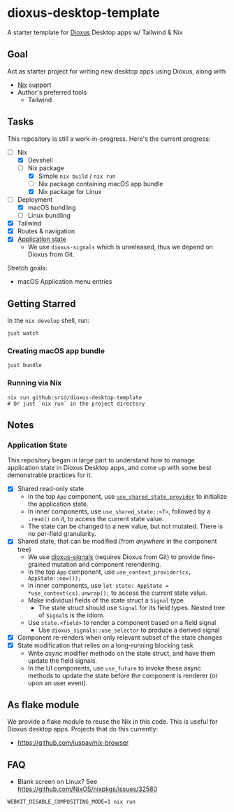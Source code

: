 # dioxus-desktop-template

A starter template for [Dioxus](https://dioxuslabs.com/) Desktop apps w/ Tailwind & Nix

## Goal

Act as starter project for writing new desktop apps using Dioxus, along with
- [Nix](https://zero-to-nix.com/) support
- Author's preferred tools
  - Tailwind

## Tasks

This repository is still a work-in-progress. Here's the current progress:

- [ ] Nix 
  - [x] Devshell
  - [ ] Nix package
    - [x] Simple `nix build` / `nix run`
    - [ ] Nix package containing macOS app bundle
    - [x] Nix package for Linux
- [ ] Deployment
  - [x] macOS bundling
  - [ ] Linux bundling
- [x] Tailwind
- [x] Routes & navigation
- [x] [Application state](#application-state)
  - We use `dioxus-signals` which is unreleased, thus we depend on Dioxus from Git.

Stretch goals:

- macOS Application menu entries

## Getting Starred

In the `nix develop` shell, run:

```
just watch 
```

### Creating macOS app bundle

```
just bundle
```

### Running via Nix

```
nix run github:srid/dioxus-desktop-template
# Or just `nix run` in the project directory
```

## Notes

### Application State

This repository began in large part to understand how to manage application state in Dioxus Desktop apps, and come up with some best demonstrable practices for it.

- [x] Shared read-only state
  - In the top `App` component, use [`use_shared_state_provider`](https://dioxuslabs.com/learn/0.4/guide/state#state) to initialize the application state.
  - In inner components, use `use_shared_state::<T>`, followed by a `.read()` on it, to access the current state value.
  - The state can be changed to a new value, but not mutated. There is no per-field granularity.
- [x] Shared state, that can be modified (from *anywhere* in the component tree)
  - We use [dioxus-signals](https://github.com/DioxusLabs/dioxus/blob/master/packages/signals/README.md) (requires Dioxus from Git) to provide fine-grained mutation and component rerendering.
  - In the top `App` component, use `use_context_provider(cx, AppState::new());`
  - In inner components, use `let state: AppState = *use_context(cx).unwrap();` to access the current state value.
  - Make individual fields of the state struct a `Signal` type
    - The state struct should use `Signal` for its field types. Nested tree of `Signal`s is the idiom.
  - Use `state.<field>` to render a component based on a field signal
    - Use `dioxus_signals::use_selector` to produce a derived signal
- [x] Component re-renders when only relevant subset of the state changes
- [x] State modification that relies on a long-running blocking task
  - Write *async* modifier methods on the state struct, and have them update the field signals.
  - In the UI components, use `use_future` to invoke these async methods to update the state before the component is renderer (or upon an user event).

## As flake module

We provide a flake module to reuse the Nix in this code. This is useful for Dioxus desktop apps. Projects that do this currently:

- https://github.com/juspay/nix-browser

## FAQ

- Blank screen on Linux? See https://github.com/NixOS/nixpkgs/issues/32580
```
WEBKIT_DISABLE_COMPOSITING_MODE=1 nix run
```
